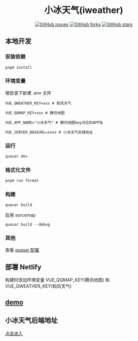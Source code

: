 <div align="center">

<h1>小冰天气(iweather)</h1>

[![GitHub issues](https://img.shields.io/github/issues/ICE99125/iweather-vue?style=for-the-badge)](https://github.com/ICE99125/iweather-vue/issues) [![GitHub forks](https://img.shields.io/github/forks/ICE99125/iweather-vue?style=for-the-badge)](https://github.com/ICE99125/iweather-vue/network) [![GitHub stars](https://img.shields.io/github/stars/ICE99125/iweather-vue?style=for-the-badge)](https://github.com/ICE99125/iweather-vue/stargazers)

</div>

## 本地开发

### 安装依赖

```bash
pnpm install
```

### 环境变量

根目录下新建 .env 文件

```
VUE_QWEATHER_KEY=xxx # 和风天气

VUE_QQMAP_KEY=xxx # 腾讯地图

VUE_APP_NAME="小冰天气" # 腾讯地图key对应的APP名

VUE_SERVER_BASEURL=xxxx # 小冰天气后端地址
```

### 运行

```bash
quasar dev
```

### 格式化文件

```bash
pnpm run format
```

### 构建

```bash
quasar build
```

启用 sorcemap

```
quasar build --debug
```

### 其他

查看 [quasar 配置](https://v2.quasar.dev/quasar-cli-vite/quasar-config-js)

## 部署 Netlify

构建时添加环境变量 VUE_QQMAP_KEY(腾讯地图) 和 VUE_QWEATHER_KEY(和风天气)

## [demo](https://iceweather.netlify.app/)

## 小冰天气后端地址

[点击进入](https://github.com/ice-universes/weather_serve.git)
